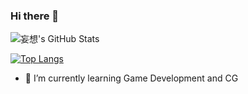 ### Hi there 👋

![妄想's GitHub Stats](https://github-readme-stats.vercel.app/api?username=leo6033&show_icons=true&theme=radical)


[![Top Langs](https://github-readme-stats.vercel.app/api/top-langs/?username=leo6033&hide=typescript,css,html,c&layout=compact)](https://github.com/anuraghazra/github-readme-stats)

- 🌱 I’m currently learning Game Development and CG

<!--
**leo6033/leo6033** is a ✨ _special_ ✨ repository because its `README.md` (this file) appears on your GitHub profile.

Here are some ideas to get you started:
- 🔭 I’m currently working for NetEase
- 🔭 I’m currently working on ...
- 🌱 I’m currently learning ...
- 👯 I’m looking to collaborate on ...
- 🤔 I’m looking for help with ...
- 💬 Ask me about ...
- 📫 How to reach me: ...
- 😄 Pronouns: ...
- ⚡ Fun fact: ...
-->
